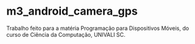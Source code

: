 # m3_android_camera_gps
Trabalho feito para a matéria Programação para Dispositivos Móveis, do curso de Ciência da Computação, UNIVALI SC.
